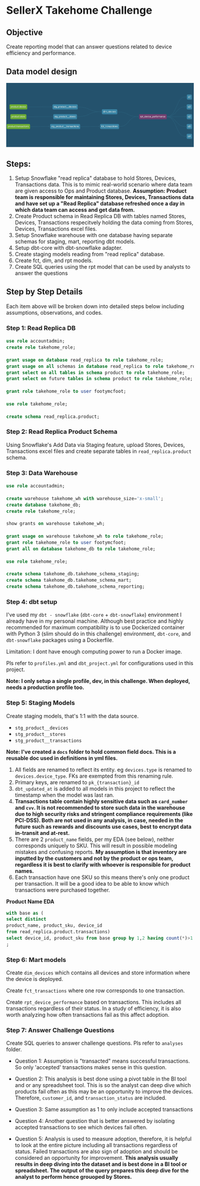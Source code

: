 # SellerX Takehome Challenge

## Objective

Create reporting model that can answer questions related to device efficiency and performance.

## Data model design
![alt text](image.png)

## Steps:
1. Setup Snowflake "read replica" database to hold Stores, Devices, Transactions data. This is to mimic real-world scenario where data team are given access to Ops and Product database. **Assumption: Product team is responsible for maintaining Stores, Devices, Transactions data and have set up a "Read Replica" database refreshed once a day in which data team can access and get data from.**
2. Create Product schema in Read Replica DB with tables named Stores, Devices, Transactions respecitvely holding the data coming from Stores, Devices, Transactions excel files.
3. Setup Snowflake warehouse with one database having separate schemas for staging, mart, reporting dbt models.
4. Setup dbt-core with dbt-snowflake adapter.
5. Create staging models reading from "read replica" database.
6. Create fct, dim, and rpt models.
7. Create SQL queries using the rpt model that can be used by analysts to answer the questions

## Step by Step Details

Each item above will be broken down into detailed steps below including assumptions, observations, and codes.

### Step 1: Read Replica DB

```sql
use role accountadmin;
create role takehome_role;

grant usage on database read_replica to role takehome_role;
grant usage on all schemas in database read_replica to role takehome_role;
grant select on all tables in schema product to role takehome_role;
grant select on future tables in schema product to role takehome_role;

grant role takehome_role to user footymcfoot;

use role takehome_role;

create schema read_replica.product;

```

### Step 2: Read Replica Product Schema

Using Snowflake's Add Data via Staging feature, upload Stores, Devices, Transactions excel files and create separate tables in `read_replica.product` schema.

### Step 3: Data Warehouse

```sql
use role accountadmin;

create warehouse takehome_wh with warehouse_size='x-small';
create database takehome_db;
create role takehome_role;

show grants on warehouse takehome_wh;

grant usage on warehouse takehome_wh to role takehome_role;
grant role takehome_role to user footymcfoot;
grant all on database takehome_db to role takehome_role;

use role takehome_role;

create schema takehome_db.takehome_schema_staging;
create schema takehome_db.takehome_schema_mart;
create schema takehome_db.takehome_schema_reporting;

```

### Step 4: dbt setup
I've used my `dbt - snowflake` (`dbt-core` + `dbt-snowflake`) environment I already have in my personal machine. Although best practice and highly recommended for maximum compatibility is to use Dockerized container with Python 3 (slim should do in this challenge) environment, `dbt-core`, and `dbt-snowflake` packages using a Dockerfile.

Limitation: I dont have enough computing power to run a Docker image.

Pls refer to `profiles.yml` and `dbt_project.yml` for configurations used in this project.

__Note: I only setup a single profile, dev, in this challenge. When deployed, needs a production profile too.__ 

### Step 5: Staging Models

Create staging models, that's 1:1 with the data source.

- `stg_product__devices`
- `stg_product__stores`
- `stg_product__transactions`

__Note: I've created a `docs` folder to hold common field docs. This is a reusable doc used in definitions in yml files.__

1. All fields are renamed to reflect its entity. eg `devices.type` is renamed to `devices.device_type`. FKs are exempted from this renaming rule.
2. Primary keys, are renamed to `pk_{transaction}_id`
3. `dbt_updated_at` is added to all models in this project to reflect the timestamp when the model was last ran.
4. **Transactions table contain highly sensitive data such as `card_number` and `cvv`. It is not recommended to store such data in the warehouse due to high security risks and stringent compliance requirements (like PCI-DSS). Both are not used in any analysis, in case, needed in the future such as rewards and discounts use cases, best to encrypt data in-transit and at-rest.**
5. There are 2 `product_name` fields, per my EDA (see below), neither corresponds uniquely to SKU. This will result in possible modeling mistakes and confusing reports. **My assumption is that inventory are inputted by the customers and not by the product or ops team, regardless it is best to clarify with whoever is responsible for product names.**
6. Each transaction have one SKU so this means there's only one product per transaction. It will be a good idea to be able to know which transactions were purchased together.

**Product Name EDA**

```sql
with base as (
select distinct
product_name, product_sku, device_id
from read_replica.product.transactions)
select device_id, product_sku from base group by 1,2 having count(*)>1
;
```

### Step 6: Mart models

Create `dim_devices` which contains all devices and store information where the device is deployed.

Create `fct_transactions` where one row corresponds to one transaction.

Create `rpt_device_performance` based on transactions. This includes all transactions regardless of their status. In a study of efficiency, it is also worth analyzing how often transactions fail as this affect adoption.

### Step 7: Answer Challenge Questions

Create SQL queries to answer challenge questions. Pls refer to `analyses` folder.

- Question 1: Assumption is "transacted" means successful transactions. So only 'accepted' transactions makes sense in this question.

- Question 2: This analysis is best done using a pivot table in the BI tool and or any spreadsheet tool. This is so the analyst can deep dive which products fail often as this may be an opportunity to improve the devices. Therefore, `customer_id`, and `transaction_status` are included.

- Question 3: Same assumption as 1 to only include accepted transactions

- Question 4: Another question that is better answered by isolating accepted transactions to see which devices fail often.

- Question 5: Analysis is used to measure adoption, therefore, it is helpful to look at the entire picture including all transactions regardless of status. Failed transactions are also sign of adoption and should be considered an opportunity for improvement. **This analysis usually results in deep diving into the dataset and is best done in a BI tool or spreadsheet. The output of the query prepares this deep dive for the analyst to perform hence grouoped by Stores.**
